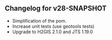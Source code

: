 ## Changelog for v28-SNAPSHOT

+ Simplification of the pom.
+ Increase unit tests (use geotools tests)
+ Upgrade to H2GIS 2.1.0 and JTS 1.19.0
